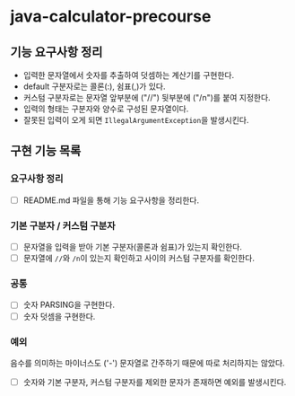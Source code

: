 # java-calculator-precourse

## 기능 요구사항 정리
- 입력한 문자열에서 숫자를 추출하여 덧셈하는 계산기를 구현한다.
- default 구분자로는 콜론(:), 쉼표(,)가 있다.
- 커스텀 구분자로는 문자열 앞부분에 ("//") 뒷부분에 ("/n")를 붙여 지정한다.
- 입력의 형태는 구분자와 양수로 구성된 문자열이다.
- 잘못된 입력이 오게 되면 `IllegalArgumentException`을 발생시킨다.

## 구현 기능 목록
### 요구사항 정리
- [ ] README.md 파일을 통해 기능 요구사항을 정리한다.

### 기본 구분자 / 커스텀 구분자
- [ ] 문자열을 입력을 받아 기본 구분자(콜론과 쉼표)가 있는지 확인한다.
- [ ] 문자열에 `//`와 `/n`이 있는지 확인하고 사이의 커스텀 구분자를 확인한다.

### 공통
- [ ] 숫자 PARSING을 구현한다.
- [ ] 숫자 덧셈을 구현한다.

### 예외
음수를 의미하는 마이너스도 ('-') 문자열로 간주하기 때문에 따로 처리하지는 않았다.

- [ ] 숫자와 기본 구분자, 커스텀 구분자를 제외한 문자가 존재하면 예외를 발생시킨다. 
